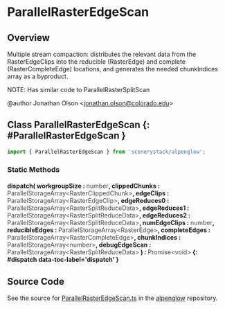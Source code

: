 # ParallelRasterEdgeScan

## Overview

Multiple stream compaction: distributes the relevant data from the RasterEdgeClips into the reducible (RasterEdge)
and complete (RasterCompleteEdge) locations, and generates the needed chunkIndices array as a byproduct.

NOTE: Has similar code to ParallelRasterSplitScan

@author Jonathan Olson &lt;jonathan.olson@colorado.edu&gt;

## Class ParallelRasterEdgeScan {: #ParallelRasterEdgeScan }


```js
import { ParallelRasterEdgeScan } from 'scenerystack/alpenglow';
```
### Static Methods

#### dispatch( workgroupSize : <span style="font-weight: 400; opacity: 80%;">number</span>, clippedChunks : <span style="font-weight: 400; opacity: 80%;">ParallelStorageArray&lt;RasterClippedChunk&gt;</span>, edgeClips : <span style="font-weight: 400; opacity: 80%;">ParallelStorageArray&lt;RasterEdgeClip&gt;</span>, edgeReduces0 : <span style="font-weight: 400; opacity: 80%;">ParallelStorageArray&lt;RasterSplitReduceData&gt;</span>, edgeReduces1 : <span style="font-weight: 400; opacity: 80%;">ParallelStorageArray&lt;RasterSplitReduceData&gt;</span>, edgeReduces2 : <span style="font-weight: 400; opacity: 80%;">ParallelStorageArray&lt;RasterSplitReduceData&gt;</span>, numEdgeClips : <span style="font-weight: 400; opacity: 80%;">number</span>, reducibleEdges : <span style="font-weight: 400; opacity: 80%;">ParallelStorageArray&lt;RasterEdge&gt;</span>, completeEdges : <span style="font-weight: 400; opacity: 80%;">ParallelStorageArray&lt;RasterCompleteEdge&gt;</span>, chunkIndices : <span style="font-weight: 400; opacity: 80%;">ParallelStorageArray&lt;number&gt;</span>, debugEdgeScan : <span style="font-weight: 400; opacity: 80%;">ParallelStorageArray&lt;RasterSplitReduceData&gt;</span> ) : <span style="font-weight: 400; opacity: 80%;">Promise&lt;void&gt;</span> {: #dispatch data-toc-label='dispatch' }



## Source Code

See the source for [ParallelRasterEdgeScan.ts](https://github.com/phetsims/alpenglow/blob/main/js/parallel/raster-clip/ParallelRasterEdgeScan.ts) in the [alpenglow](https://github.com/phetsims/alpenglow) repository.
